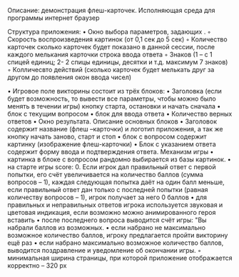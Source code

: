 Описание: демонстрация флеш-карточек.
Исполняющая среда для программы интернет браузер

Структура приложения:
• Окно выбора параметров, задающих .
◦ Скорость воспроизведения картинок (от 0,1 сек до 5 сек)
◦ Количество карточек сколько карточек будет показано в данной сессии, после каждого мелькания карточки строка ввода ответа
◦ Знаков (1 – с 1 спицей единиц; 2- 2 спицы единицы, десятки и т.д. максимум 7 знаков)
◦ Колличесвто действий (сколько карточек будет мелькать друг за другом до появления окон ввода чисел)

• Игровое поле викторины состоит из трёх блоков:
• Заголовка (если будет возможность, то вывести все параметры, чтобы можно было менять в течении игры) кнопку старта, остановки и начать сначала
• блок с текущим вопросом
• блок  для ввода ответа
• Количество верных ответов
• Окно результата.
Описание основных блоков
• Заголовок содержит название (флеш –карточки) и логотип приложения, а так же кнопку начать заново, старт и стоп
• блок с вопросом содержит картинку (изображение флеш-карточки)
• Блок c указанием ответа содержит форму ввода и подтверждения ответа.
Механизм игры
• картинка в блоке с вопросом рандомно выбирается из базы картинок.
• на старте игры score: 0. Если игрок дал правильный ответ с первой попытки, его счёт увеличивается на количество баллов (сумма вопросов – 1), каждая следующая попытка даёт на один балл меньше, если правильный ответ дан только с последней попытки (равная количеству вопросов – 1), игрок получает за него 0 баллов
• для правильных и неправильных ответов игрока используется звуковая и цветовая индикация, если возможно можно анимированного героя вставить
• после последнего вопроса выводится счёт игры: "Вы набрали баллов из возможных.
• если набрано не максимально возможное количество баллов, игроку предлагается пройти викторину ещё раз
• если набрано максимально возможное количество баллов, выводится поздравление и уведомление об окончании игры.
◦ минимальная ширина страницы, при которой приложение отображается корректно – 320 рх
